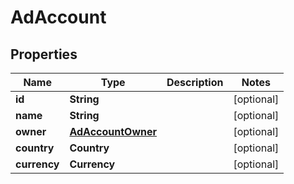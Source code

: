 

# AdAccount


## Properties

Name | Type | Description | Notes
------------ | ------------- | ------------- | -------------
**id** | **String** |  |  [optional]
**name** | **String** |  |  [optional]
**owner** | [**AdAccountOwner**](AdAccountOwner.md) |  |  [optional]
**country** | **Country** |  |  [optional]
**currency** | **Currency** |  |  [optional]



